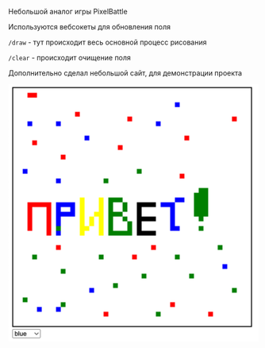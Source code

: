 Небольшой аналог игры PixelBattle

Используются вебсокеты для обновления поля

`/draw` - тут происходит весь основной процесс рисования

`/clear` - происходит очищение поля

Дополнительно сделал небольшой сайт, для демонстрации проекта

![example.png](example.png)